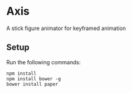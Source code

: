 # Axis
A stick figure animator for keyframed animation

## Setup
Run the following commands:

```
npm install
npm install bower -g
bower install paper
```
